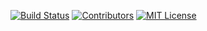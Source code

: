 [![Build Status](https://travis-ci.org/joemccann/dillinger.svg?branch=master)](https://travis-ci.org/joemccann/dillinger)
[![Contributors][contributors-shield]][contributors-url]
[![MIT License][license-shield]][license-url]

[contributors-shield]: https://img.shields.io/github/contributors/othneildrew/Best-README-Template.svg?style=flat-square
[contributors-url]: https://github.com/othneildrew/Best-README-Template/graphs/contributors
[license-shield]: https://img.shields.io/github/license/othneildrew/Best-README-Template.svg?style=flat-square
[license-url]: https://github.com/othneildrew/Best-README-Template/blob/master/LICENSE.txt
